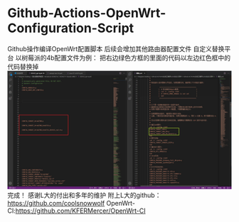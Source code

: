 # Github-Actions-OpenWrt-Configuration-Script
Github操作编译OpenWrt配置脚本
后续会增加其他路由器配置文件
自定义替换平台
以树莓派的4b配置文件为例：
把右边绿色方框的里面的代码以左边红色框中的代码替换掉
![Image text](https://github.com/PIN-ZH/Github-Actions-OpenWrt-Configuration-Script/raw/master/%E5%9B%BE%E6%96%87.jpg)
完成！
感谢L大的付出和多年的维护
附上L大的github：https://github.com/coolsnowwolf
OpenWrt-CI:https://github.com/KFERMercer/OpenWrt-CI
